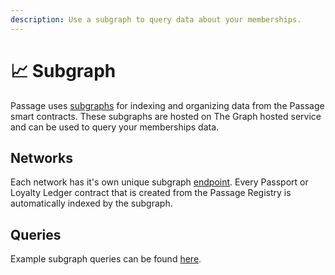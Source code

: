 ```yaml
---
description: Use a subgraph to query data about your memberships.
---
```


# 📈 Subgraph

Passage uses [subgraphs](https://thegraph.com/docs/en/about/introduction/#what-the-graph-is) for indexing and organizing data from the Passage smart contracts. These subgraphs are hosted on The Graph hosted service and can be used to query your memberships data.

## Networks

Each network has it's own unique subgraph [endpoint](SubgraphEndpoints.md). Every Passport or Loyalty Ledger contract that is created from the Passage Registry is automatically indexed by the subgraph.

## Queries

Example subgraph queries can be found [here](SubgraphQueries.md). 